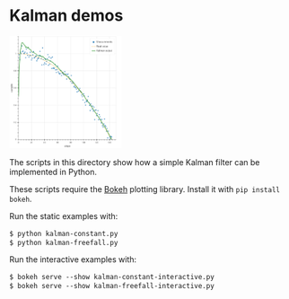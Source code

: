 Kalman demos
============

<img alt="Example of a Kalman filter output when measuring a free-falling object with noise" src="https://raw.githubusercontent.com/severin-lemaignan/module-mobile-and-humanoid-robots/master/figs/kalman-ex2-final.png" width="200">

The scripts in this directory show how a simple Kalman filter can be implemented
in Python.

These scripts require the [Bokeh](http://bokeh.pydata.org) plotting library.
Install it with `pip install bokeh`.

Run the static examples with:

```
$ python kalman-constant.py
$ python kalman-freefall.py
```

Run the interactive examples with:

```
$ bokeh serve --show kalman-constant-interactive.py
$ bokeh serve --show kalman-freefall-interactive.py
```
